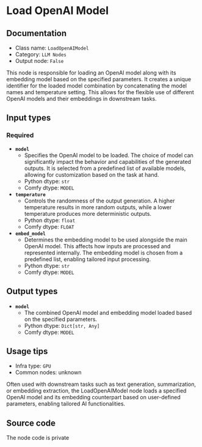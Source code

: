 # Load OpenAI Model
## Documentation
- Class name: `LoadOpenAIModel`
- Category: `LLM Nodes`
- Output node: `False`

This node is responsible for loading an OpenAI model along with its embedding model based on the specified parameters. It creates a unique identifier for the loaded model combination by concatenating the model names and temperature setting. This allows for the flexible use of different OpenAI models and their embeddings in downstream tasks.
## Input types
### Required
- **`model`**
    - Specifies the OpenAI model to be loaded. The choice of model can significantly impact the behavior and capabilities of the generated outputs. It is selected from a predefined list of available models, allowing for customization based on the task at hand.
    - Python dtype: `str`
    - Comfy dtype: `MODEL`
- **`temperature`**
    - Controls the randomness of the output generation. A higher temperature results in more random outputs, while a lower temperature produces more deterministic outputs.
    - Python dtype: `float`
    - Comfy dtype: `FLOAT`
- **`embed_model`**
    - Determines the embedding model to be used alongside the main OpenAI model. This affects how inputs are processed and represented internally. The embedding model is chosen from a predefined list, enabling tailored input processing.
    - Python dtype: `str`
    - Comfy dtype: `MODEL`
## Output types
- **`model`**
    - The combined OpenAI model and embedding model loaded based on the specified parameters.
    - Python dtype: `Dict[str, Any]`
    - Comfy dtype: `MODEL`
## Usage tips
- Infra type: `GPU`
- Common nodes: unknown

Often used with downstream tasks such as text generation, summarization, or embedding extraction, the LoadOpenAIModel node loads a specified OpenAI model and its embedding counterpart based on user-defined parameters, enabling tailored AI functionalities.
## Source code
The node code is private
